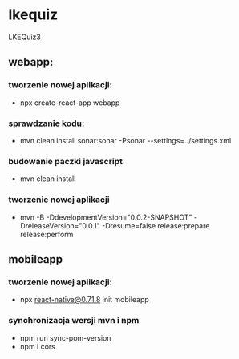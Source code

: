 # lkequiz
LKEQuiz3

## webapp:

### tworzenie nowej aplikacji:

 - npx create-react-app webapp

### sprawdzanie kodu:

- mvn clean install sonar:sonar -Psonar --settings=../settings.xml

### budowanie paczki javascript

- mvn clean install

### tworzenie nowej aplikacji

- mvn -B -DdevelopmentVersion="0.0.2-SNAPSHOT" -DreleaseVersion="0.0.1" -Dresume=false release:prepare release:perform

## mobileapp
 
### tworzenie nowej aplikacji:

- npx react-native@0.71.8 init mobileapp

### synchronizacja wersji mvn i npm

- npm run sync-pom-version
- npm i cors